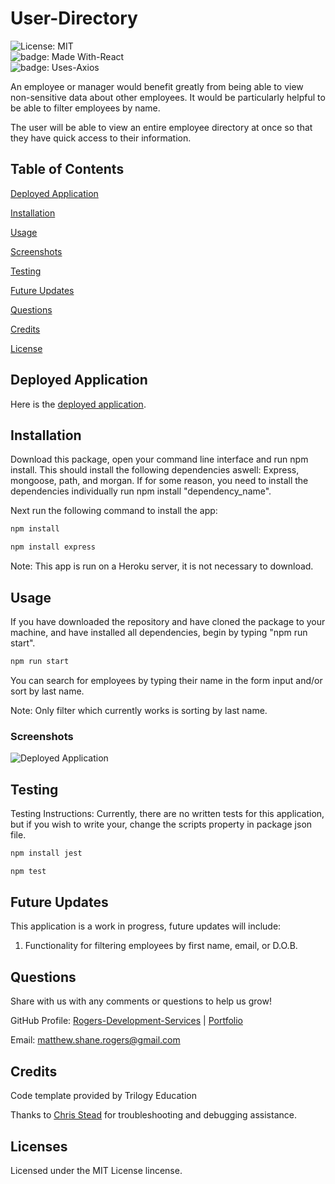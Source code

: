# User-Directory

![License: MIT](https://img.shields.io/badge/license-MIT%20License-blue.svg) </br>
![badge: Made With-React](https://img.shields.io/badge/Made%20With-React-Yellow) </br>
![badge: Uses-Axios](https://img.shields.io/badge/Uses-axios-red) </br>

An employee or manager would benefit greatly from being able to view non-sensitive data about other employees. It would be particularly helpful to be able to filter employees by name.

The user will be able to view an entire employee directory at once so that they have quick access to their information.

## Table of Contents
[Deployed Application](https://github.com/Rogers-Development-Services/User-Directory#deployed-application)

[Installation](https://github.com/Rogers-Development-Services/User-Directory#installation)

[Usage](https://github.com/Rogers-Development-Services/User-Directory#usage)

[Screenshots](https://github.com/Rogers-Development-Services/User-Directory#screenshots)

[Testing](https://github.com/Rogers-Development-Services/User-Directory#testing)

[Future Updates](https://github.com/Rogers-Development-Services/User-Directory#future-updates)

[Questions](https://github.com/Rogers-Development-Services/User-Directory#questions)

[Credits](https://github.com/Rogers-Development-Services/User-Directory#credits)

[License](https://github.com/Rogers-Development-Services/User-Directory#license)

## Deployed Application

Here is the [deployed application](https://rogers-development-services.github.io/User-Directory/).

## Installation

Download this package, open your command line interface and run npm install. This should install the following dependencies aswell: Express, mongoose, path, and morgan. If for some reason, you need to install the dependencies individually run npm install "dependency_name".

Next run the following command to install the app: 

```bash
npm install 
```

```bash
npm install express
```

Note: This app is run on a Heroku server, it is not necessary to download.

## Usage 

If you have downloaded the repository and have cloned the package to your machine, and have installed all dependencies, begin by typing "npm run start". 

```bash
npm run start 
```

You can search for employees by typing their name in the form input and/or sort by last name.

Note: Only filter which currently works is sorting by last name.

### Screenshots

![Deployed Application](https://user-images.githubusercontent.com/38272211/99289953-857c0b00-27f2-11eb-83d1-e67fdf14d52f.JPG)

## Testing

Testing Instructions: Currently, there are no written tests for this application, but if you wish to write your, change the scripts property in package json file.

```bash
npm install jest
```

```bash
npm test
```

## Future Updates
This application is a work in progress, future updates will include: 
1. Functionality for filtering employees by first name, email, or D.O.B.

## Questions

Share with us with any comments or questions to help us grow! 

GitHub Profile: 
[Rogers-Development-Services](https://www.github.com/Rogers-Development-Services) | [Portfolio](https://rogers-development-services.github.io/Portfolio/index.html)


Email: 
[matthew.shane.rogers@gmail.com](matthew.shane.rogers@gmail.com)

## Credits

Code template provided by Trilogy Education 

Thanks to [Chris Stead](https://github.com/cmstead) for troubleshooting and debugging assistance.

## Licenses
Licensed under the MIT License lincense.